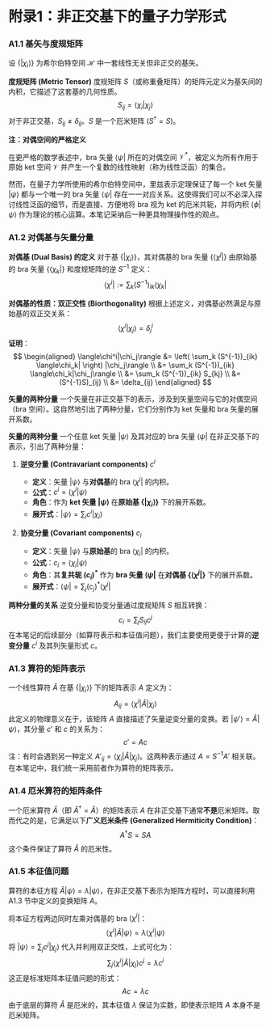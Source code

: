 # 附录1：非正交基下的量子力学形式

### A1.1 基矢与度规矩阵

设 $\{|\chi_i\rangle\}$ 为希尔伯特空间 $\mathcal{H}$ 中一套线性无关但非正交的基矢。

**度规矩阵 (Metric Tensor)**
度规矩阵 $S$（或称重叠矩阵）的矩阵元定义为基矢间的内积，它描述了这套基的几何性质。
$$
S_{ij} = \langle \chi_i | \chi_j \rangle
$$
对于非正交基，$S_{ij} \neq \delta_{ij}$。$S$ 是一个厄米矩阵 ($S^\dagger = S$)。

**注：对偶空间的严格定义**

在更严格的数学表述中，bra 矢量 $\langle\psi|$ 所在的对偶空间 $\mathcal{V}^*$，被定义为所有作用于原始 ket 空间 $\mathcal{V}$ 并产生一个复数的线性映射（称为线性泛函）的集合。

然而，在量子力学所使用的希尔伯特空间中，里兹表示定理保证了每一个 ket 矢量 $|\psi\rangle$ 都与一个唯一的 bra 矢量 $\langle\psi|$ 存在一一对应关系。这使得我们可以不必深入探讨线性泛函的细节，而是直接、方便地将 bra 视为 ket 的厄米共轭，并将内积 $\langle\phi|\psi\rangle$ 作为理论的核心运算。本笔记采纳后一种更具物理操作性的观点。

### A1.2 对偶基与矢量分量

**对偶基 (Dual Basis) 的定义**
对于基 $\{|\chi_i\rangle\}$，其对偶基的 bra 矢量 $\{\langle\chi^j|\}$ 由原始基的 bra 矢量 $\{\langle\chi_k|\}$ 和度规矩阵的逆 $S^{-1}$ 定义：
$$
\langle\chi^i| := \sum_k (S^{-1})_{ik} \langle\chi_k|
$$

**对偶基的性质：双正交性 (Biorthogonality)**
根据上述定义，对偶基必然满足与原始基的双正交关系：
$$
\langle \chi^i | \chi_j \rangle = \delta^i_j
$$
**证明**：
$$
\begin{aligned}
\langle\chi^i|\chi_j\rangle &= \left( \sum_k (S^{-1})_{ik} \langle\chi_k| \right) |\chi_j\rangle \\
&= \sum_k (S^{-1})_{ik} \langle\chi_k|\chi_j\rangle \\
&= \sum_k (S^{-1})_{ik} S_{kj} \\
&= (S^{-1}S)_{ij} \\
&= \delta_{ij}
\end{aligned}
$$

**矢量的两种分量**
一个矢量在非正交基下的表示，涉及到矢量空间与它的对偶空间（bra 空间）。这自然地引出了两种分量，它们分别作为 ket 矢量和 bra 矢量的展开系数。

**矢量的两种分量**
一个任意 ket 矢量 $|\psi\rangle$ 及其对应的 bra 矢量 $\langle\psi|$ 在非正交基下的表示，引出了两种分量：

1.  **逆变分量 (Contravariant components)** $c^i$
    * **定义**：矢量 $|\psi\rangle$ 与**对偶基**的 bra $\langle\chi^i|$ 的内积。
    * **公式**：$c^i = \langle\chi^i|\psi\rangle$
    * **角色**：作为 **ket 矢量 $|\psi\rangle$** 在**原始基 $\{|\chi_i\rangle\}$** 下的展开系数。
    * **展开式**：$|\psi\rangle = \sum_i c^i |\chi_i\rangle$

2.  **协变分量 (Covariant components)** $c_i$
    * **定义**：矢量 $|\psi\rangle$ 与**原始基**的 bra $\langle\chi_i|$ 的内积。
    * **公式**：$c_i = \langle\chi_i|\psi\rangle$
    * **角色**：其**复共轭 $(c_i)^*$** 作为 **bra 矢量 $\langle\psi|$** 在**对偶基 $\{\langle\chi^j|\}$** 下的展开系数。
    * **展开式**：$\langle\psi| = \sum_j (c_j)^* \langle\chi^j|$

**两种分量的关系**
逆变分量和协变分量通过度规矩阵 $S$ 相互转换：
$$
c_i = \sum_j S_{ij} c^j
$$
在本笔记的后续部分（如算符表示和本征值问题），我们主要使用更便于计算的**逆变分量** $c^i$ 及其列矢量形式 $c$。

### A1.3 算符的矩阵表示

一个线性算符 $\hat{A}$ 在基 $\{|\chi_i\rangle\}$ 下的矩阵表示 $A$ 定义为：
$$
A_{ij} = \langle \chi^i | \hat{A} | \chi_j \rangle
$$
此定义的物理意义在于，该矩阵 $A$ 直接描述了矢量逆变分量的变换。若 $|\psi'\rangle = \hat{A}|\psi\rangle$，其分量 $c'$ 和 $c$ 的关系为：
$$
c' = Ac
$$
注：有时会遇到另一种定义 $A'_{ij} = \langle \chi_i | \hat{A} | \chi_j \rangle$。这两种表示通过 $A = S^{-1}A'$ 相关联。在本笔记中，我们统一采用前者作为算符的矩阵表示。

### A1.4 厄米算符的矩阵条件

一个厄米算符 $\hat{A}$（即 $\hat{A}^\dagger = \hat{A}$）的矩阵表示 $A$ 在非正交基下通常**不是**厄米矩阵。取而代之的是，它满足以下**广义厄米条件 (Generalized Hermiticity Condition)**：
$$
A^\dagger S = S A
$$
这个条件保证了算符 $\hat{A}$ 的厄米性。

### A1.5 本征值问题

算符的本征方程 $\hat{A}|\psi\rangle = \lambda|\psi\rangle$，在非正交基下表示为矩阵方程时，可以直接利用 A1.3 节中定义的变换矩阵 $A$。

将本征方程两边同时左乘对偶基的 bra $\langle\chi^i|$：
$$
\langle\chi^i|\hat{A}|\psi\rangle = \lambda \langle\chi^i|\psi\rangle
$$
将 $|\psi\rangle = \sum_j c^j |\chi_j\rangle$ 代入并利用双正交性，上式可化为：
$$
\sum_j \langle\chi^i|\hat{A}|\chi_j\rangle c^j = \lambda c^i
$$
这正是标准矩阵本征值问题的形式：
$$
Ac = \lambda c
$$
由于底层的算符 $\hat{A}$ 是厄米的，其本征值 $\lambda$ 保证为实数，即使表示矩阵 $A$ 本身不是厄米矩阵。